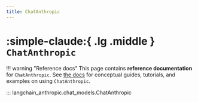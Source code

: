 ```yaml
---
title: ChatAnthropic
---
```


# :simple-claude:{ .lg .middle } `ChatAnthropic`

!!! warning "Reference docs"
    This page contains **reference documentation** for `ChatAnthropic`. See
    [the docs](https://docs.langchain.com/oss/python/integrations/chat/anthropic)
    for conceptual guides, tutorials, and examples on using `ChatAnthropic`.

::: langchain_anthropic.chat_models.ChatAnthropic
